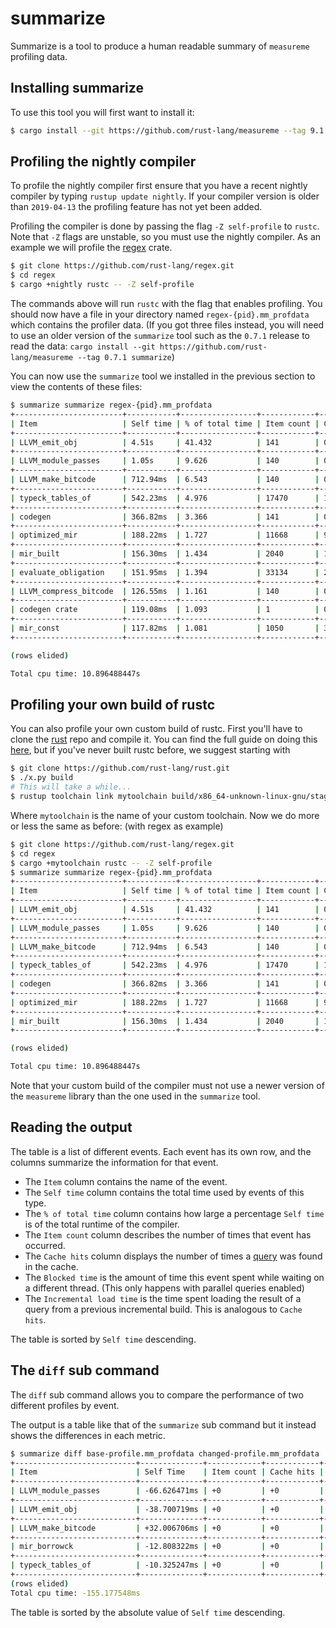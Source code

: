 # summarize

Summarize is a tool to produce a human readable summary of `measureme` profiling data.

## Installing summarize

To use this tool you will first want to install it:

```bash
$ cargo install --git https://github.com/rust-lang/measureme --tag 9.1.2 summarize
```

## Profiling the nightly compiler

To profile the nightly compiler first ensure that you have a recent nightly compiler by
typing `rustup update nightly`. If your compiler version is older than `2019-04-13` the
profiling feature has not yet been added.

Profiling the compiler is done by passing the flag `-Z self-profile` to `rustc`. Note that
`-Z` flags are unstable, so you must use the nightly compiler. As an example we will
profile the [regex][regex-crate] crate.

[regex-crate]: https://github.com/rust-lang/regex

```bash
$ git clone https://github.com/rust-lang/regex.git
$ cd regex
$ cargo +nightly rustc -- -Z self-profile
```

The commands above will run `rustc` with the flag that enables profiling. You should now
have a file in your directory named `regex-{pid}.mm_profdata` which contains the profiler data. (If
you got three files instead, you will need to use an older version of the `summarize` tool such as
the `0.7.1` release to read the data:
`cargo install --git https://github.com/rust-lang/measureme --tag 0.7.1 summarize`)

You can now use the `summarize` tool we installed in the previous section to view the
contents of these files:

```bash
$ summarize summarize regex-{pid}.mm_profdata
+------------------------+-----------+-----------------+------------+------------+--------------+-----------------------+
| Item                   | Self time | % of total time | Item count | Cache hits | Blocked time | Incremental load time |
+------------------------+-----------+-----------------+------------+------------+--------------+-----------------------+
| LLVM_emit_obj          | 4.51s     | 41.432          | 141        | 0          | 0.00ns       | 0.00ns                |
+------------------------+-----------+-----------------+------------+------------+--------------+-----------------------+
| LLVM_module_passes     | 1.05s     | 9.626           | 140        | 0          | 0.00ns       | 0.00ns                |
+------------------------+-----------+-----------------+------------+------------+--------------+-----------------------+
| LLVM_make_bitcode      | 712.94ms  | 6.543           | 140        | 0          | 0.00ns       | 0.00ns                |
+------------------------+-----------+-----------------+------------+------------+--------------+-----------------------+
| typeck_tables_of       | 542.23ms  | 4.976           | 17470      | 16520      | 0.00ns       | 0.00ns                |
+------------------------+-----------+-----------------+------------+------------+--------------+-----------------------+
| codegen                | 366.82ms  | 3.366           | 141        | 0          | 0.00ns       | 0.00ns                |
+------------------------+-----------+-----------------+------------+------------+--------------+-----------------------+
| optimized_mir          | 188.22ms  | 1.727           | 11668      | 9114       | 0.00ns       | 0.00ns                |
+------------------------+-----------+-----------------+------------+------------+--------------+-----------------------+
| mir_built              | 156.30ms  | 1.434           | 2040       | 1020       | 0.00ns       | 0.00ns                |
+------------------------+-----------+-----------------+------------+------------+--------------+-----------------------+
| evaluate_obligation    | 151.95ms  | 1.394           | 33134      | 23817      | 0.00ns       | 0.00ns                |
+------------------------+-----------+-----------------+------------+------------+--------------+-----------------------+
| LLVM_compress_bitcode  | 126.55ms  | 1.161           | 140        | 0          | 0.00ns       | 0.00ns                |
+------------------------+-----------+-----------------+------------+------------+--------------+-----------------------+
| codegen crate          | 119.08ms  | 1.093           | 1          | 0          | 0.00ns       | 0.00ns                |
+------------------------+-----------+-----------------+------------+------------+--------------+-----------------------+
| mir_const              | 117.82ms  | 1.081           | 1050       | 30         | 0.00ns       | 0.00ns                |
+------------------------+-----------+-----------------+------------+------------+--------------+-----------------------+

(rows elided)

Total cpu time: 10.896488447s
```

## Profiling your own build of rustc

You can also profile your own custom build of rustc. First you'll have to clone the
[rust][rust-repo] repo and compile it. You can find the full guide on doing this
[here][compiling-rust], but if you've never built rustc before, we suggest starting with

[rust-repo]: https://github.com/rust-lang/rust
[compiling-rust]: https://rustc-dev-guide.rust-lang.org/building/how-to-build-and-run.html

```bash
$ git clone https://github.com/rust-lang/rust.git
$ ./x.py build
# This will take a while...
$ rustup toolchain link mytoolchain build/x86_64-unknown-linux-gnu/stage1
```

Where `mytoolchain` is the name of your custom toolchain. Now we do more or less the same
as before: (with regex as example)

```bash
$ git clone https://github.com/rust-lang/regex.git
$ cd regex
$ cargo +mytoolchain rustc -- -Z self-profile
$ summarize summarize regex-{pid}.mm_profdata
+------------------------+-----------+-----------------+------------+------------+--------------+-----------------------+
| Item                   | Self time | % of total time | Item count | Cache hits | Blocked time | Incremental load time |
+------------------------+-----------+-----------------+------------+------------+--------------+-----------------------+
| LLVM_emit_obj          | 4.51s     | 41.432          | 141        | 0          | 0.00ns       | 0.00ns                |
+------------------------+-----------+-----------------+------------+------------+--------------+-----------------------+
| LLVM_module_passes     | 1.05s     | 9.626           | 140        | 0          | 0.00ns       | 0.00ns                |
+------------------------+-----------+-----------------+------------+------------+--------------+-----------------------+
| LLVM_make_bitcode      | 712.94ms  | 6.543           | 140        | 0          | 0.00ns       | 0.00ns                |
+------------------------+-----------+-----------------+------------+------------+--------------+-----------------------+
| typeck_tables_of       | 542.23ms  | 4.976           | 17470      | 16520      | 0.00ns       | 0.00ns                |
+------------------------+-----------+-----------------+------------+------------+--------------+-----------------------+
| codegen                | 366.82ms  | 3.366           | 141        | 0          | 0.00ns       | 0.00ns                |
+------------------------+-----------+-----------------+------------+------------+--------------+-----------------------+
| optimized_mir          | 188.22ms  | 1.727           | 11668      | 9114       | 0.00ns       | 0.00ns                |
+------------------------+-----------+-----------------+------------+------------+--------------+-----------------------+
| mir_built              | 156.30ms  | 1.434           | 2040       | 1020       | 0.00ns       | 0.00ns                |
+------------------------+-----------+-----------------+------------+------------+--------------+-----------------------+

(rows elided)

Total cpu time: 10.896488447s
```

Note that your custom build of the compiler must not use a newer version of the
`measureme` library than the one used in the `summarize` tool.

## Reading the output

The table is a list of different events. Each event has its own row, and the columns
summarize the information for that event.

 * The `Item` column contains the name of the event.
 * The `Self time` column contains the total time used by events of this type.
 * The `% of total time` column contains how large a percentage `Self time` is of the
   total runtime of the compiler.
 * The `Item count` column describes the number of times that event has occurred.
 * The `Cache hits` column displays the number of times a [query][query] was found in the cache.
 * The `Blocked time` is the amount of time this event spent while waiting on a different
   thread. (This only happens with parallel queries enabled)
 * The `Incremental load time` is the time spent loading the result of a query from a
   previous incremental build. This is analogous to `Cache hits`.

[query]: https://rustc-dev-guide.rust-lang.org/query.html

The table is sorted by `Self time` descending.

## The `diff` sub command

The `diff` sub command allows you to compare the performance of two different profiles by event.

The output is a table like that of the `summarize` sub command but it instead shows the differences in each metric.

```bash
$ summarize diff base-profile.mm_profdata changed-profile.mm_profdata
+---------------------------+--------------+------------+------------+--------------+-----------------------+
| Item                      | Self Time    | Item count | Cache hits | Blocked time | Incremental load time |
+---------------------------+--------------+------------+------------+--------------+-----------------------+
| LLVM_module_passes        | -66.626471ms | +0         | +0         | +0ns         | +0ns                  |
+---------------------------+--------------+------------+------------+--------------+-----------------------+
| LLVM_emit_obj             | -38.700719ms | +0         | +0         | +0ns         | +0ns                  |
+---------------------------+--------------+------------+------------+--------------+-----------------------+
| LLVM_make_bitcode         | +32.006706ms | +0         | +0         | +0ns         | +0ns                  |
+---------------------------+--------------+------------+------------+--------------+-----------------------+
| mir_borrowck              | -12.808322ms | +0         | +0         | +0ns         | +0ns                  |
+---------------------------+--------------+------------+------------+--------------+-----------------------+
| typeck_tables_of          | -10.325247ms | +0         | +0         | +0ns         | +0ns                  |
+---------------------------+--------------+------------+------------+--------------+-----------------------+
(rows elided)
Total cpu time: -155.177548ms
```

The table is sorted by the absolute value of `Self time` descending.
